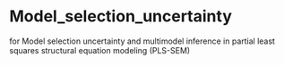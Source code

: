 # Model_selection_uncertainty
for Model selection uncertainty and multimodel inference in partial least squares structural equation modeling (PLS-SEM) 
